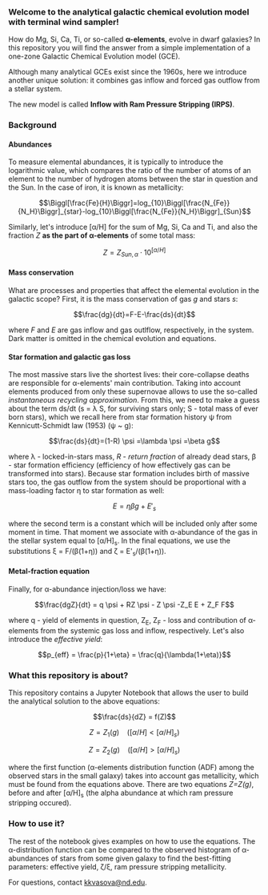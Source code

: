 ### Welcome to the analytical galactic chemical evolution model with terminal wind sampler!
How do Mg, Si, Ca, Ti, or so-called __&alpha;-elements__, evolve in dwarf galaxies? In this repository you will find the answer from a simple implementation of a one-zone Galactic Chemical Evolution model (GCE).

Although many analytical GCEs exist since the 1960s, here we introduce another unique solution: it combines gas inflow and forced gas outflow from a stellar system. 

The new model is called __Inflow with Ram Pressure Stripping (IRPS)__.

### Background

#### Abundances
To measure elemental abundances, it is typically to introduce the logarithmic value, which compares the ratio of the number of atoms of an element to the number of hydrogen atoms between the star in question and the Sun. In the case of iron, it is known as metallicity:

```math
\Biggl[\frac{Fe}{H}\Biggr]=log_{10}\Biggl[\frac{N_{Fe}}{N_H}\Biggr]_{star}-log_{10}\Biggl[\frac{N_{Fe}}{N_H}\Biggr]_{Sun}
```
Similarly, let's introduce  [&alpha;/H] for the sum of Mg, Si, Ca and Ti, and also the fraction  _Z_ __as the part of &alpha;-elements__ of some total mass:

```math
Z = Z_{Sun, \alpha} \cdot 10^{[\alpha/H]}
```
#### Mass conservation
What are processes and properties that affect the elemental evolution in the galactic scope? First, it is the mass conservation of gas _g_ and stars _s_:

```math
\frac{dg}{dt}=F-E-\frac{ds}{dt}
```

where _F_ and _E_ are gas inflow and gas outlflow, respectively, in the system. Dark matter is omitted in the chemical evolution and equations.

#### Star formation and galactic gas loss
The most massive stars live the shortest lives: their core-collapse deaths are responsible for &alpha;-elements' main contribution. Taking into account elements produced from only these supernovae allows to use the so-called _instantaneous recycling approximation_.
From this, we need to make a guess about the term ds/dt (s = &lambda; S, for surviving stars only; S - total mass of ever born stars), which we recall here from star formation history &psi; from Kennicutt-Schmidt law (1953) (&psi; ~ g):

```math
\frac{ds}{dt}=(1-R) \psi =\lambda \psi =\beta g
```
where &lambda; - locked-in-stars mass, _R_ - _return fraction_ of already dead stars, &beta; - star formation efficiency (efficiency of how effectively gas can be transformed into stars). Because star formation includes birth of massive stars too, the gas outflow from the system should be proportional with a mass-loading factor &eta; to star formation as well:

```math
E = \eta \beta g + E'_s
```
where the second term is a constant which will be included only after some moment in time. That moment we associate with &alpha;-abundance of the gas in the stellar system equal to [&alpha;/H]<sub>s</sub>. 
In the final equations, we use the substitutions &xi; = F/(&beta;(1+&eta;)) and &zeta; = E'<sub>s</sub>/(&beta;(1+&eta;)). 

#### Metal-fraction equation
Finally, for &alpha;-abundance injection/loss we have:

```math
\frac{dgZ}{dt} = q \psi + RZ \psi - Z \psi -Z_E E + Z_F F
```
where q - yield of elements in question, Z<sub>E</sub>, Z<sub>F</sub> - loss and contribution of &alpha;-elements from the systemic gas loss and inflow, respectively. Let's also introduce the _effective yield_:

```math
p_{eff} = \frac{p}{1+\eta} = \frac{q}{\lambda(1+\eta)}
```

### What this repository is about?

This repository contains a Jupyter Notebook that allows the user to build the analytical solution to the above equations:

```math
\frac{ds}{dZ} = f(Z)
```
```math
Z = Z_1(g)~~~~([\alpha/H]<[\alpha/H]_s)
```
```math
Z = Z_2(g)~~~~([\alpha/H]>[\alpha/H]_s)
```
where the first function (&alpha;-elements distribution function (ADF) among the observed stars in the small galaxy) takes into account gas metallicity, which must be found from the equations above. There are two equations _Z=Z(g)_, before and after [&alpha;/H]<sub>s</sub> (the alpha abundance at which ram pressure stripping occured). 


### How to use it?

The rest of the notebook gives examples on how to use the equations. 
The &alpha;-distribution function can be compared to the observed histogram of &alpha;-abundances of stars from some given galaxy to find the best-fitting parameters: effective yield, &zeta;/&xi;, ram pressure stripping metallicity. 

For questions, contact kkvasova@nd.edu.


